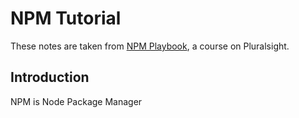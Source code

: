 # NPM Tutorial
These notes are taken from [NPM Playbook](https://app.pluralsight.com/library/courses/npm-playbook/table-of-contents), a course on Pluralsight.

## Introduction
NPM is Node Package Manager
